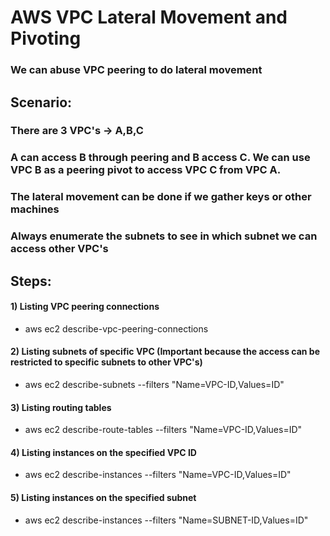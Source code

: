 # AWS VPC Lateral Movement and Pivoting

### We can abuse VPC peering to do lateral movement

## Scenario:

### There are 3 VPC's -> A,B,C

### A can access B through peering and B access C. We can use VPC B as a peering pivot to access VPC C from VPC A.

### The lateral movement can be done if we gather keys or other machines

### Always enumerate the subnets to see in which subnet we can access other VPC's

## Steps:

#### 1) Listing VPC peering connections

 - aws ec2 describe-vpc-peering-connections

#### 2) Listing subnets of specific VPC (Important because the access can be restricted to specific subnets to other VPC's)

 - aws ec2 describe-subnets --filters "Name=VPC-ID,Values=ID"

#### 3) Listing routing tables

 - aws ec2 describe-route-tables --filters "Name=VPC-ID,Values=ID"

#### 4) Listing instances on the specified VPC ID

 - aws ec2 describe-instances --filters "Name=VPC-ID,Values=ID"

#### 5) Listing instances on the specified subnet

 - aws ec2 describe-instances --filters "Name=SUBNET-ID,Values=ID"
